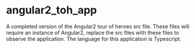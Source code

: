 # angular2_toh_app
A completed version of the Angular2 tour of heroes src file. These files will require an instance of Angular2, replace the src files with these files to observe the application. The language for this application is Typescript.
